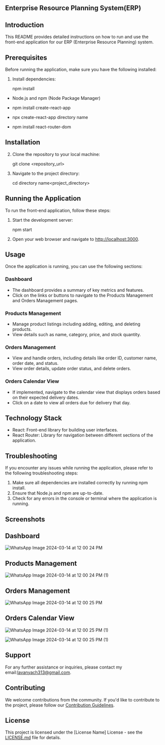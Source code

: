 ## Enterprise Resource Planning System(ERP)

## Introduction

This README provides detailed instructions on how to run and use the front-end application for our ERP (Enterprise Resource Planning) system.

## Prerequisites

Before running the application, make sure you have the following installed:

1. Install dependencies:

    npm install

- Node.js and npm (Node Package Manager)

- npm install create-react-app

- npx create-react-app directory name

- npm install react-router-dom

## Installation

2. Clone the repository to your local machine:

    git clone <repository_url>

3. Navigate to the project directory:

   cd  directory name<project_directory>

## Running the Application

To run the front-end application, follow these steps:

1. Start the development server:

     npm start

2. Open your web browser and navigate to [http://localhost:3000](http://localhost:3000).

## Usage

Once the application is running, you can use the following sections:

### Dashboard

- The dashboard provides a summary of key metrics and features.
- Click on the links or buttons to navigate to the Products Management and Orders Management pages.

### Products Management

- Manage product listings including adding, editing, and deleting products.
- View details such as name, category, price, and stock quantity.

### Orders Management

- View and handle orders, including details like order ID, customer name, order date, and status.
- View order details, update order status, and delete orders.

### Orders Calendar View 

- If implemented, navigate to the calendar view that displays orders based on their expected delivery dates.
- Click on a date to view all orders due for delivery that day.

## Technology Stack

- React: Front-end library for building user interfaces.
- React Router: Library for navigation between different sections of the application.

## Troubleshooting

If you encounter any issues while running the application, please refer to the following troubleshooting steps:

1. Make sure all dependencies are installed correctly by running npm install.
2. Ensure that Node.js and npm are up-to-date.
3. Check for any errors in the console or terminal where the application is running.
   
## Screenshots

 ## Dashboard
 ![WhatsApp Image 2024-03-14 at 12 00 24 PM](https://github.com/lavs72/Assessment/assets/102307467/1704d390-f0e6-421f-90c0-0a861fdaf9fe)

 ## Products Management
 ![WhatsApp Image 2024-03-14 at 12 00 24 PM (1)](https://github.com/lavs72/Assessment/assets/102307467/b5f8ec67-379d-48c5-8d12-93fa5f73b4a4)


 ## Orders Management
 
 ![WhatsApp Image 2024-03-14 at 12 00 25 PM](https://github.com/lavs72/Assessment/assets/102307467/10bc3481-9831-4038-8be8-3087badaaa48)

 ## Orders Calendar View
 ![WhatsApp Image 2024-03-14 at 12 00 25 PM (1)](https://github.com/lavs72/r/assets/102307467/7c673c61-a60c-4b05-8a51-65c66255b073)

![WhatsApp Image 2024-03-14 at 12 00 25 PM (1)](https://github.com/lavs72/Assessment/assets/102307467/035bdd61-08ed-46df-a526-14674516dd44)

## Support

 For any further assistance or inquiries, please contact my email:lavanyach313@gmail.com.

## Contributing

 We welcome contributions from the community. If you'd like to contribute to the project, please follow our [Contribution Guidelines](CONTRIBUTING.md).

## License

 This project is licensed under the [License Name] License - see the [LICENSE.md](LICENSE.md) file for details.
